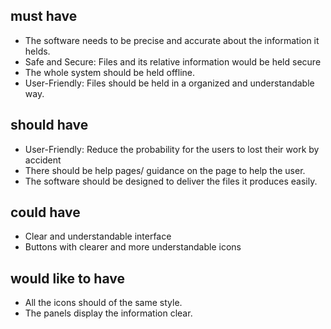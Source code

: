 ## must have 
- The software needs to be precise and accurate about the information it helds.
- Safe and Secure: Files and its relative information would be held secure
- The whole system should be held offline.
- User-Friendly: Files should be held in a organized and understandable way.


## should have
- User-Friendly: Reduce the probability for the users to lost their work by accident
- There should be help pages/ guidance on the page to help the user.
- The software should be designed to deliver the files it produces easily.

## could have 
- Clear and understandable interface
- Buttons with clearer and more understandable icons

## would like to have
- All the icons should of the same style.
- The panels display the information clear.




